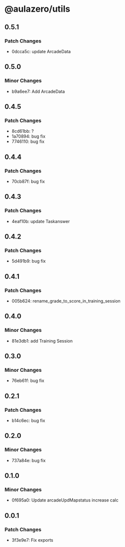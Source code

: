 # @aulazero/utils

## 0.5.1

### Patch Changes

- 0dcca5c: update ArcadeData

## 0.5.0

### Minor Changes

- b9a6ee7: Add ArcadeData

## 0.4.5

### Patch Changes

- 8cd61bb: ?
- 1a70894: bug fix
- 7746110: bug fix

## 0.4.4

### Patch Changes

- 70cb87f: bug fix

## 0.4.3

### Patch Changes

- 4eaf10b: update Taskanswer

## 0.4.2

### Patch Changes

- 5d491b9: bug fix

## 0.4.1

### Patch Changes

- 005b624: rename_grade_to_score_in_training_session

## 0.4.0

### Minor Changes

- 81e3db1: add Training Session

## 0.3.0

### Minor Changes

- 76eb61f: bug fix

## 0.2.1

### Patch Changes

- b14c6ec: bug fix

## 0.2.0

### Minor Changes

- 737a84e: bug fix

## 0.1.0

### Minor Changes

- 0f695a0: Update arcadeUpdMapstatus increase calc

## 0.0.1

### Patch Changes

- 3f3e9e7: Fix exports
